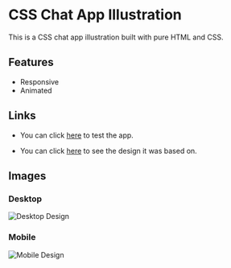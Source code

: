 # CSS Chat App Illustration

This is a CSS chat app illustration built with pure HTML and CSS.

## Features

- Responsive
- Animated

## Links

- You can click [here](https://abojo-illustration.netlify.app/) to test the app.

- You can click [here](https://www.frontendmentor.io/challenges/chat-app-css-illustration-O5auMkFqY/hub) to see the design it was based on.

## Images

### Desktop

![Desktop Design](https://i.imgur.com/3Q3MlIG.png)

### Mobile

![Mobile Design](https://i.imgur.com/sDP14G2.png)
